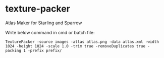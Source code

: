 # texture-packer
Atlas Maker for Starling and Sparrow


Write below command in cmd or batch file:

```Batch
TexturePacker -source images -atlas atlas.png -data atlas.xml -width 1024 -height 1024 -scale 1.0 -trim true -removeDuplicates true -packing 1 -prefix prefix/
```
